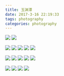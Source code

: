 ```yaml
---
title: 玉渊潭
date: 2017-3-16 22:19:33
tags: photography
categories: photography
---
```

![](http://ozcxwjepj.bkt.clouddn.com/18-1-17/46341583.jpg)
![](http://ozcxwjepj.bkt.clouddn.com/18-1-17/62995934.jpg)

![](http://ozcxwjepj.bkt.clouddn.com/18-1-17/7591145.jpg)
![](http://ozcxwjepj.bkt.clouddn.com/18-1-17/83360044.jpg)
![](http://ozcxwjepj.bkt.clouddn.com/18-1-17/81784801.jpg)
![](http://ozcxwjepj.bkt.clouddn.com/18-1-17/19652202.jpg)
![](http://ozcxwjepj.bkt.clouddn.com/18-1-17/51842105.jpg)

![](http://ozcxwjepj.bkt.clouddn.com/18-1-17/94208049.jpg)
![](http://ozcxwjepj.bkt.clouddn.com/18-1-17/91919603.jpg)
![](http://ozcxwjepj.bkt.clouddn.com/18-1-17/50245691.jpg)
![](http://ozcxwjepj.bkt.clouddn.com/18-1-17/55622983.jpg)
![](http://ozcxwjepj.bkt.clouddn.com/18-1-17/20286436.jpg)

![](http://ozcxwjepj.bkt.clouddn.com/18-1-17/86491719.jpg)
![](http://ozcxwjepj.bkt.clouddn.com/18-1-17/19659161.jpg)
![](http://ozcxwjepj.bkt.clouddn.com/18-1-17/46389702.jpg)
![](http://ozcxwjepj.bkt.clouddn.com/18-1-17/33544595.jpg)
